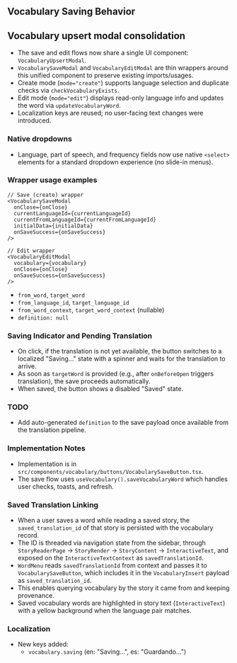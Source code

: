 ## Vocabulary Saving Behavior

## Vocabulary upsert modal consolidation

- The save and edit flows now share a single UI component: `VocabularyUpsertModal`.
- `VocabularySaveModal` and `VocabularyEditModal` are thin wrappers around this unified component to preserve existing imports/usages.
- Create mode (`mode="create"`) supports language selection and duplicate checks via `checkVocabularyExists`.
- Edit mode (`mode="edit"`) displays read-only language info and updates the word via `updateVocabularyWord`.
- Localization keys are reused; no user-facing text changes were introduced.

### Native dropdowns

- Language, part of speech, and frequency fields now use native `<select>` elements for a standard dropdown experience (no slide-in menus).

### Wrapper usage examples

```tsx
// Save (create) wrapper
<VocabularySaveModal
  onClose={onClose}
  currentLanguageId={currentLanguageId}
  currentFromLanguageId={currentFromLanguageId}
  initialData={initialData}
  onSaveSuccess={onSaveSuccess}
/>
```

```tsx
// Edit wrapper
<VocabularyEditModal
  vocabulary={vocabulary}
  onClose={onClose}
  onSaveSuccess={onSaveSuccess}
/>
```

- `from_word`, `target_word`
- `from_language_id`, `target_language_id`
- `from_word_context`, `target_word_context` (nullable)
- `definition: null`

### Saving Indicator and Pending Translation

- On click, if the translation is not yet available, the button switches to a localized "Saving..." state with a spinner and waits for the translation to arrive.
- As soon as `targetWord` is provided (e.g., after `onBeforeOpen` triggers translation), the save proceeds automatically.
- When saved, the button shows a disabled "Saved" state.

### TODO

- Add auto-generated `definition` to the save payload once available from the translation pipeline.

### Implementation Notes

- Implementation is in `src/components/vocabulary/buttons/VocabularySaveButton.tsx`.
- The save flow uses `useVocabulary().saveVocabularyWord` which handles user checks, toasts, and refresh.

### Saved Translation Linking

- When a user saves a word while reading a saved story, the `saved_translation_id` of that story is persisted with the vocabulary record.
- The ID is threaded via navigation state from the sidebar, through `StoryReaderPage` → `StoryRender` → `StoryContent` → `InteractiveText`, and exposed on the `InteractiveTextContext` as `savedTranslationId`.
- `WordMenu` reads `savedTranslationId` from context and passes it to `VocabularySaveButton`, which includes it in the `VocabularyInsert` payload as `saved_translation_id`.
- This enables querying vocabulary by the story it came from and keeping provenance.
- Saved vocabulary words are highlighted in story text (`InteractiveText`) with a yellow background when the language pair matches.

### Localization

- New keys added:
  - `vocabulary.saving` (en: "Saving...", es: "Guardando...")
